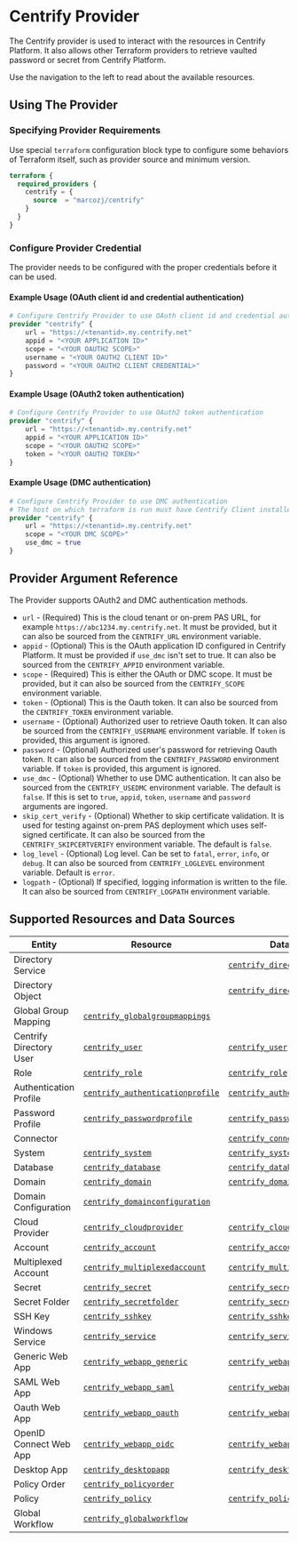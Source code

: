 # Centrify Provider

The Centrify provider is used to interact with the resources in Centrify Platform. It also allows other Terraform providers to retrieve vaulted password or secret from Centrify Platform.

Use the navigation to the left to read about the available resources.

## Using The Provider

### Specifying Provider Requirements

Use special `terraform` configuration block type to configure some behaviors of Terraform itself, such as provider source and minimum version.

```terraform
terraform {
  required_providers {
    centrify = {
      source  = "marcozj/centrify"
    }
  }
}
```

### Configure Provider Credential

The provider needs to be configured with the proper credentials before it can be used.

#### Example Usage (OAuth client id and credential authentication)

```terraform
# Configure Centrify Provider to use OAuth client id and credential authentication
provider "centrify" {
    url = "https://<tenantid>.my.centrify.net"
    appid = "<YOUR APPLICATION ID>"
    scope = "<YOUR OAUTH2 SCOPE>"
    username = "<YOUR OAUTH2 CLIENT ID>"
    password = "<YOUR OAUTH2 CLIENT CREDENTIAL>"
}
```

#### Example Usage (OAuth2 token authentication)

```terraform
# Configure Centrify Provider to use OAuth2 token authentication
provider "centrify" {
    url = "https://<tenantid>.my.centrify.net"
    appid = "<YOUR APPLICATION ID>"
    scope = "<YOUR OAUTH2 SCOPE>"
    token = "<YOUR OAUTH2 TOKEN>"
}
```

#### Example Usage (DMC authentication)

```terraform
# Configure Centrify Provider to use DMC authentication
# The host on which terraform is run must have Centrify Client installed and enrolled into Centrify Platform
provider "centrify" {
    url = "https://<tenantid>.my.centrify.net"
    scope = "<YOUR DMC SCOPE>"
    use_dmc = true
}
```

## Provider Argument Reference

The Provider supports OAuth2 and DMC authentication methods.

- `url` - (Required) This is the cloud tenant or on-prem PAS URL, for example `https://abc1234.my.centrify.net`. It must be provided, but it can also be sourced from the `CENTRIFY_URL` environment variable.
- `appid` - (Optional) This is the OAuth application ID configured in Centrify Platform. It must be provided if `use_dmc` isn't set to true. It can also be sourced from the `CENTRIFY_APPID` environment variable.
- `scope` - (Required) This is either the OAuth or DMC scope. It must be provided, but it can also be sourced from the `CENTRIFY_SCOPE` environment variable.
- `token` - (Optional) This is the Oauth token. It can also be sourced from the `CENTRIFY_TOKEN` environment variable.
- `username` - (Optional) Authorized user to retrieve Oauth token. It can also be sourced from the `CENTRIFY_USERNAME` environment variable. If `token` is provided, this argument is ignored.
- `password` - (Optional) Authorized user's password for retrieving Oauth token. It can also be sourced from the `CENTRIFY_PASSWORD` environment variable. If `token` is provided, this argument is ignored.
- `use_dmc` - (Optional) Whether to use DMC authentication. It can also be sourced from the `CENTRIFY_USEDMC` environment variable. The default is `false`. If this is set to `true`, `appid`, `token`, `username` and `password` arguments are ingored.
- `skip_cert_verify` - (Optional) Whether to skip certificate validation. It is used for testing against on-prem PAS deployment which uses self-signed certificate. It can also be sourced from the `CENTRIFY_SKIPCERTVERIFY` environment variable. The default is `false`.
- `log_level` - (Optional) Log level. Can be set to `fatal`, `error`, `info`, or `debug`. It can also be sourced from `CENTRIFY_LOGLEVEL` environment variable. Default is `error`.
- `logpath` - (Optional) If specified, logging information is written to the file. It can also be sourced from `CENTRIFY_LOGPATH` environment variable.

## Supported Resources and Data Sources

|  Entity  |  Resource  |  Data Source  |
| ---- | ---- | --- |
| Directory Service | | [`centrify_directoryservice`](./data-sources/directoryservice.md) |
| Directory Object | | [`centrify_directoryobject`](./data-sources/directoryobject.md) |
| Global Group Mapping | [`centrify_globalgroupmappings`](./resources/globalgroupmappings.md) | |
| Centrify Directory User | [`centrify_user`](./resources/user.md) | [`centrify_user`](./data-sources/user.md) |
| Role | [`centrify_role`](./resources/role.md) | [`centrify_role`](./data-sources/role.md) |
| Authentication Profile | [`centrify_authenticationprofile`](./resources/authenticationprofile.md) | [`centrify_authenticationprofile`](./data-sources/authenticationprofile.md) |
| Password Profile | [`centrify_passwordprofile`](./resources/passwordprofile.md) | [`centrify_passwordprofile`](./data-sources/passwordprofile.md) |
| Connector | | [`centrify_connector`](./data-sources/connector.md) |
| System | [`centrify_system`](./resources/system.md) | [`centrify_system`](./data-sources/system.md) |
| Database | [`centrify_database`](./resources/database.md) | [`centrify_database`](./data-sources/database.md) |
| Domain | [`centrify_domain`](./resources/domain.md) | [`centrify_domain`](./data-sources/domain.md) |
| Domain Configuration | [`centrify_domainconfiguration`](./resources/domainconfiguration.md) | |
| Cloud Provider | [`centrify_cloudprovider`](./resources/cloudprovider.md) | [`centrify_cloudprovider`](./data-sources/cloudprovider.md) |
| Account | [`centrify_account`](./resources/account.md) | [`centrify_account`](./data-sources/account.md) |
| Multiplexed Account | [`centrify_multiplexedaccount`](./resources/multiplexedaccount.md) | [`centrify_multiplexedaccount`](./data-sources/multiplexedaccount.md) |
| Secret | [`centrify_secret`](./resources/secret.md) | [`centrify_secret`](./data-sources/secret.md) |
| Secret Folder | [`centrify_secretfolder`](./resources/secretfolder.md) | [`centrify_secretfolder`](./data-sources/secretfolder.md) |
| SSH Key | [`centrify_sshkey`](./resources/sshkey.md) | [`centrify_sshkey`](./data-sources/sshkey.md) |
| Windows Service | [`centrify_service`](./resources/service.md) | [`centrify_service`](./data-sources/service.md) |
| Generic Web App | [`centrify_webapp_generic`](./resources/webapp_generic.md) | [`centrify_webapp_generic`](./data-sources/webapp_generic.md) |
| SAML Web App | [`centrify_webapp_saml`](./resources/webapp_saml.md) | [`centrify_webapp_saml`](./data-sources/webapp_saml.md) |
| Oauth Web App | [`centrify_webapp_oauth`](./resources/webapp_oauth.md) | [`centrify_webapp_oauth`](./data-sources/webapp_oauth.md) |
| OpenID Connect Web App | [`centrify_webapp_oidc`](./resources/webapp_oidc.md) | [`centrify_webapp_oidc`](./data-sources/webapp_oidc.md) |
| Desktop App | [`centrify_desktopapp`](./resources/desktopapp.md) | [`centrify_desktopapp`](./data-sources/desktopapp.md) |
| Policy Order | [`centrify_policyorder`](./resources/policy.md) | |
| Policy | [`centrify_policy`](./resources/policy.md) | [`centrify_policy`](./data-sources/policy.md) |
| Global Workflow | [`centrify_globalworkflow`](./resources/globalworkflow.md) | |
